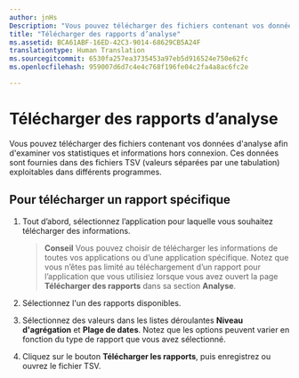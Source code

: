 ```yaml
---
author: jnHs
Description: "Vous pouvez télécharger des fichiers contenant vos données d’analyse afin d’examiner vos statistiques et informations hors connexion."
title: "Télécharger des rapports d’analyse"
ms.assetid: BCA61ABF-16ED-42C3-9014-68629CB5A24F
translationtype: Human Translation
ms.sourcegitcommit: 6530fa257ea3735453a97eb5d916524e750e62fc
ms.openlocfilehash: 959007d6d7c4e4c768f196fe04c2fa4a8ac6fc2e

---
```


# Télécharger des rapports d’analyse


Vous pouvez télécharger des fichiers contenant vos données d&#39;analyse afin d&#39;examiner vos statistiques et informations hors connexion. Ces données sont fournies dans des fichiers TSV (valeurs séparées par une tabulation) exploitables dans différents programmes.

## Pour télécharger un rapport spécifique

1.  Tout d’abord, sélectionnez l’application pour laquelle vous souhaitez télécharger des informations.

    > **Conseil** Vous pouvez choisir de télécharger les informations de toutes vos applications ou d’une application spécifique. Notez que vous n’êtes pas limité au téléchargement d’un rapport pour l’application que vous utilisiez lorsque vous avez ouvert la page **Télécharger des rapports** dans sa section **Analyse**.

2.  Sélectionnez l'un des rapports disponibles.

3.  Sélectionnez des valeurs dans les listes déroulantes **Niveau d'agrégation** et **Plage de dates**. Notez que les options peuvent varier en fonction du type de rapport que vous avez sélectionné.

4.  Cliquez sur le bouton **Télécharger les rapports**, puis enregistrez ou ouvrez le fichier TSV.



<!--HONumber=Jun16_HO4-->


